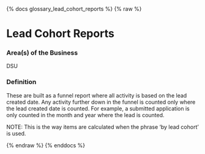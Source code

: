 {% docs glossary_lead_cohort_reports %}
{% raw %}

<a name="lead_cohort_reports"></a>
# Lead Cohort Reports

### Area(s) of the Business
DSU

### Definition
These are built as a funnel report where all activity is based on the lead created date. Any 
activity further down in the funnel is counted only where the lead created date is counted. For 
example, a submitted application is only counted in the month and year where the lead is counted. 

NOTE: This is the way items are calculated when the phrase ‘by lead cohort’ is used.

{% endraw %}
{% enddocs %}
